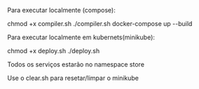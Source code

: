 Para executar localmente (compose):

chmod +x compiler.sh
./compiler.sh
docker-compose up --build

Para executar localmente em kubernets(minikube):

chmod +x deploy.sh
./deploy.sh

Todos os serviços estarão no namespace store

Use o clear.sh para resetar/limpar o minikube